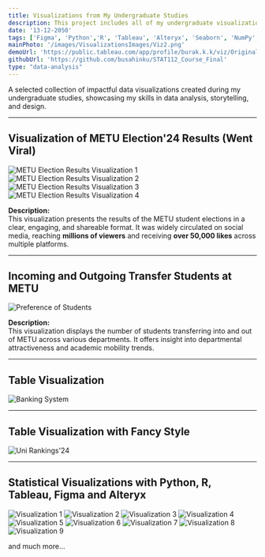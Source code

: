 ```yaml
---
title: Visualizations from My Undergraduate Studies
description: This project includes all of my undergraduate visualizations for fun.
date: '13-12-2050'
tags: ['Figma', 'Python','R', 'Tableau', 'Alteryx', 'Seaborn', 'NumPy', 'pandas', 'Matplotlib', 'ggplot']
mainPhoto: '/images/VisualizationsImages/Viz2.png'
demoUrl: 'https://public.tableau.com/app/profile/burak.k.k/viz/Original-6--OverviewofShoppingData/OverviewofShoppingBehaviourHabitsandData'
githubUrl: 'https://github.com/busahinku/STAT112_Course_Final'
type: "data-analysis"
---
```


A selected collection of impactful data visualizations created during my undergraduate studies, showcasing my skills in data analysis, storytelling, and design.

---

## Visualization of METU Election'24 Results (Went Viral)

![METU Election Results Visualization 1](/images/VisualizationsImages/Election1.png)
![METU Election Results Visualization 2](/images/VisualizationsImages/Election2.png)
![METU Election Results Visualization 3](/images/VisualizationsImages/Election3.png)
![METU Election Results Visualization 4](/images/VisualizationsImages/Election4.png)

**Description:**  
This visualization presents the results of the METU student elections in a clear, engaging, and shareable format. It was widely circulated on social media, reaching **millions of viewers** and receiving **over 50,000 likes** across multiple platforms.

---

## Incoming and Outgoing Transfer Students at METU
![Preference of Students](/images/VisualizationsImages/DeptRanking.png)

**Description:**  
This visualization displays the number of students transferring into and out of METU across various departments. It offers insight into departmental attractiveness and academic mobility trends.  

---
## Table Visualization
![Banking System](/images/VisualizationsImages/BankRate.png)

---
## Table Visualization with Fancy Style
![Uni Rankings'24](/images/VisualizationsImages/UniRanking.png)

---
## Statistical Visualizations with Python, R, Tableau, Figma and Alteryx

![Visualization 1](/images/VisualizationsImages/Viz1.png)
![Visualization 2](/images/VisualizationsImages/Viz2.png)
![Visualization 3](/images/VisualizationsImages/Viz3.png)
![Visualization 4](/images/VisualizationsImages/Viz4.png)
![Visualization 5](/images/VisualizationsImages/Viz5.png)
![Visualization 6](/images/VisualizationsImages/Viz6.png)
![Visualization 7](/images/VisualizationsImages/Viz7.png)
![Visualization 8](/images/VisualizationsImages/Viz8.png)
![Visualization 9](/images/VisualizationsImages/Viz9.png)

and much more…

